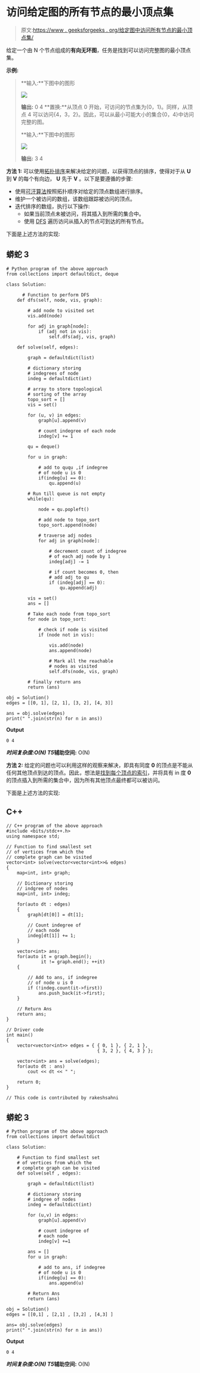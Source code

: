 # 访问给定图的所有节点的最小顶点集

> 原文:[https://www . geeksforgeeks . org/给定图中访问所有节点的最小顶点集/](https://www.geeksforgeeks.org/smallest-set-of-vertices-to-visit-all-nodes-of-the-given-graph/)

给定一个由 N 个节点组成的**有向无环图**，任务是找到可以访问完整图的最小顶点集。

**示例:**

> **输入:**下图中的图形
> 
> ![](img/9a9fee0c8199c1ad9c7c4551611db58c.png)
> 
> **输出:** 0 4
> **置换:**从顶点 0 开始，可访问的节点集为{0，1}。同样，从顶点 4 可以访问{4，3，2}。因此，可以从最小可能大小的集合{0，4}中访问完整的图。
> 
> **输入:**下图中的图形
> 
> ![](img/f3109ead79ddbcdd3616f2cb0276f011.png)
> 
> **输出:** 3 4

**方法 1:** 可以使用[拓扑排序](https://www.geeksforgeeks.org/topological-sorting/)来解决给定的问题，以获得顶点的排序，使得对于从 **U** 到 **V** 的每个有向边， **U** 先于 **V** 。以下是要遵循的步骤:

*   使用[可汗算法](https://www.geeksforgeeks.org/topological-sorting-indegree-based-solution/)按照拓扑顺序对给定的顶点数组进行排序。
*   维护一个被访问的数组，该数组跟踪被访问的顶点。
*   迭代排序的数组，执行以下操作:
    *   如果当前顶点未被访问，将其插入到所需的集合中。
    *   使用 [DFS](https://www.geeksforgeeks.org/depth-first-search-or-dfs-for-a-graph/) 遍历访问从插入的节点可到达的所有节点。

下面是上述方法的实现:

## 蟒蛇 3

```
# Python program of the above approach
from collections import defaultdict, deque

class Solution:

      # Function to perform DFS
    def dfs(self, node, vis, graph):

        # add node to visited set
        vis.add(node)

        for adj in graph[node]:
            if (adj not in vis):
                self.dfs(adj, vis, graph)

    def solve(self, edges):

        graph = defaultdict(list)

        # dictionary storing
        # indegrees of node
        indeg = defaultdict(int)

        # array to store topological
        # sorting of the array
        topo_sort = []
        vis = set()

        for (u, v) in edges:
            graph[u].append(v)

            # count indegree of each node
            indeg[v] += 1

        qu = deque()

        for u in graph:

            # add to ququ ,if indegree
            # of node u is 0
            if(indeg[u] == 0):
                qu.append(u)

        # Run till queue is not empty
        while(qu):

            node = qu.popleft()

            # add node to topo_sort
            topo_sort.append(node)

            # traverse adj nodes
            for adj in graph[node]:

                # decrement count of indegree
                # of each adj node by 1
                indeg[adj] -= 1

                # if count becomes 0, then
                # add adj to qu
                if (indeg[adj] == 0):
                    qu.append(adj)

        vis = set()
        ans = []

        # Take each node from topo_sort
        for node in topo_sort:

            # check if node is visited
            if (node not in vis):

                vis.add(node)
                ans.append(node)

                # Mark all the reachable
                # nodes as visited
                self.dfs(node, vis, graph)

        # finally return ans
        return (ans)

obj = Solution()
edges = [[0, 1], [2, 1], [3, 2], [4, 3]]

ans = obj.solve(edges)
print(" ".join(str(n) for n in ans))
```

**Output**

```
0 4
```

***时间复杂度:**O(N)*
T5**辅助空间:** O(N)

**方法 2:** 给定的问题也可以利用这样的观察来解决，即具有同度 **0** 的顶点是不能从任何其他顶点到达的顶点。因此，想法是[找到每个顶点的索引](https://www.geeksforgeeks.org/finding-in-and-out-degrees-of-all-vertices-in-a-graph/)，并将具有 in 度 **0** 的顶点插入到所需的集合中，因为所有其他顶点最终都可以被访问。

下面是上述方法的实现:

## C++

```
// C++ program of the above approach
#include <bits/stdc++.h>
using namespace std;

// Function to find smallest set
// of vertices from which the
// complete graph can be visited
vector<int> solve(vector<vector<int>>& edges)
{
    map<int, int> graph;

    // Dictionary storing
    // indgree of nodes
    map<int, int> indeg;

    for(auto dt : edges)
    {
        graph[dt[0]] = dt[1];

        // Count indegree of
        // each node
        indeg[dt[1]] += 1;
    }

    vector<int> ans;
    for(auto it = graph.begin();
             it != graph.end(); ++it)
    {

        // Add to ans, if indegree
        // of node u is 0
        if (!indeg.count(it->first))
            ans.push_back(it->first);
    }

    // Return Ans
    return ans;
}

// Driver code
int main()
{
    vector<vector<int>> edges = { { 0, 1 }, { 2, 1 },
                                  { 3, 2 }, { 4, 3 } };

    vector<int> ans = solve(edges);
    for(auto dt : ans)
        cout << dt << " ";

    return 0;
}

// This code is contributed by rakeshsahni
```

## 蟒蛇 3

```
# Python program of the above approach
from collections import defaultdict

class Solution:

    # Function to find smallest set
    # of vertices from which the
    # complete graph can be visited
    def solve(self , edges):

        graph = defaultdict(list)

        # dictionary storing
        # indgree of nodes
        indeg = defaultdict(int)

        for (u,v) in edges:
            graph[u].append(v)

            # count indegree of
            # each node
            indeg[v] +=1

        ans = []
        for u in graph:

            # add to ans, if indegree
            # of node u is 0
            if(indeg[u] == 0):
                ans.append(u)

        # Return Ans
        return (ans)

obj = Solution()
edges = [[0,1] , [2,1] , [3,2] , [4,3] ]

ans= obj.solve(edges)
print(" ".join(str(n) for n in ans))
```

**Output**

```
0 4
```

***时间复杂度:**O(N)*
T5**辅助空间:** O(N)
